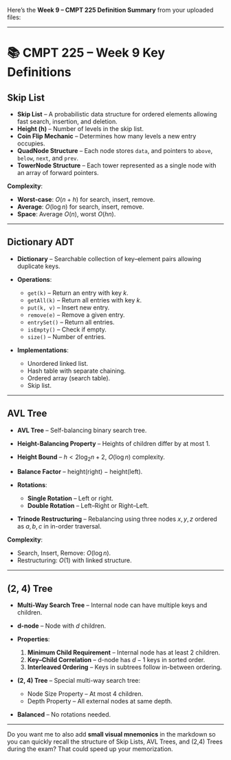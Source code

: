 Here’s the **Week 9 – CMPT 225 Definition Summary** from your uploaded files:

---

# 📚 CMPT 225 – Week 9 Key Definitions

## **Skip List**

* **Skip List** – A probabilistic data structure for ordered elements allowing fast search, insertion, and deletion.
* **Height (h)** – Number of levels in the skip list.
* **Coin Flip Mechanic** – Determines how many levels a new entry occupies.
* **QuadNode Structure** – Each node stores `data`, and pointers to `above`, `below`, `next`, and `prev`.
* **TowerNode Structure** – Each tower represented as a single node with an array of forward pointers.

**Complexity**:

* **Worst-case**: $O(n + h)$ for search, insert, remove.
* **Average**: $O(\log n)$ for search, insert, remove.
* **Space**: Average $O(n)$, worst $O(hn)$.

---

## **Dictionary ADT**

* **Dictionary** – Searchable collection of key–element pairs allowing duplicate keys.
* **Operations**:

  * `get(k)` – Return an entry with key $k$.
  * `getAll(k)` – Return all entries with key $k$.
  * `put(k, v)` – Insert new entry.
  * `remove(e)` – Remove a given entry.
  * `entrySet()` – Return all entries.
  * `isEmpty()` – Check if empty.
  * `size()` – Number of entries.
* **Implementations**:

  * Unordered linked list.
  * Hash table with separate chaining.
  * Ordered array (search table).
  * Skip list.

---

## **AVL Tree**

* **AVL Tree** – Self-balancing binary search tree.
* **Height-Balancing Property** – Heights of children differ by at most 1.
* **Height Bound** – $h < 2 \log_2 n + 2$, $O(\log n)$ complexity.
* **Balance Factor** – $\text{height(right)} - \text{height(left)}$.
* **Rotations**:

  * **Single Rotation** – Left or right.
  * **Double Rotation** – Left–Right or Right–Left.
* **Trinode Restructuring** – Rebalancing using three nodes $x, y, z$ ordered as $a, b, c$ in in-order traversal.

**Complexity**:

* Search, Insert, Remove: $O(\log n)$.
* Restructuring: $O(1)$ with linked structure.

---

## **(2, 4) Tree**

* **Multi-Way Search Tree** – Internal node can have multiple keys and children.
* **d-node** – Node with $d$ children.
* **Properties**:

  1. **Minimum Child Requirement** – Internal node has at least 2 children.
  2. **Key–Child Correlation** – d-node has $d - 1$ keys in sorted order.
  3. **Interleaved Ordering** – Keys in subtrees follow in-between ordering.
* **(2, 4) Tree** – Special multi-way search tree:

  * Node Size Property – At most 4 children.
  * Depth Property – All external nodes at same depth.
* **Balanced** – No rotations needed.

---

Do you want me to also add **small visual mnemonics** in the markdown so you can quickly recall the structure of Skip Lists, AVL Trees, and (2,4) Trees during the exam? That could speed up your memorization.
